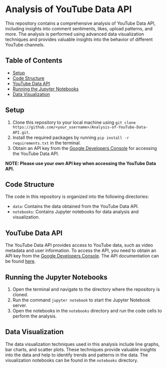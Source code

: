 # Analysis of YouTube Data API

This repository contains a comprehensive analysis of YouTube Data API, including insights into comment sentiments, likes, upload patterns, and more. The analysis is performed using advanced data visualization techniques and provides valuable insights into the behavior of different YouTube channels.

## Table of Contents
- [Setup](#setup)
- [Code Structure](#code-structure)
- [YouTube Data API](#youtube-data-api)
- [Running the Jupyter Notebooks](#running-the-jupyter-notebooks)
- [Data Visualization](#data-visualization)

## Setup
1. Clone this repository to your local machine using `git clone https://github.com/<your_username>/Analysis-of-YouTube-Data-API.git`.
2. Install the required packages by running `pip install -r requirements.txt` in the terminal.
3. Obtain an API key from the [Google Developers Console](https://console.developers.google.com) for accessing the YouTube Data API.

**NOTE: Please use your own API key when accessing the YouTube Data API.**

## Code Structure
The code in this repository is organized into the following directories:
- `data`: Contains the data obtained from the YouTube Data API.
- `notebooks`: Contains Jupyter notebooks for data analysis and visualization.

## YouTube Data API
The YouTube Data API provides access to YouTube data, such as video metadata and user information. To access the API, you need to obtain an API key from the [Google Developers Console](https://console.developers.google.com). The API documentation can be found [here](https://developers.google.com/youtube/v3/docs).

## Running the Jupyter Notebooks
1. Open the terminal and navigate to the directory where the repository is cloned.
2. Run the command `jupyter notebook` to start the Jupyter Notebook server.
3. Open the notebooks in the `notebooks` directory and run the code cells to perform the analysis.

## Data Visualization
The data visualization techniques used in this analysis include line graphs, bar charts, and scatter plots. These techniques provide valuable insights into the data and help to identify trends and patterns in the data. The visualization notebooks can be found in the `notebooks` directory.
